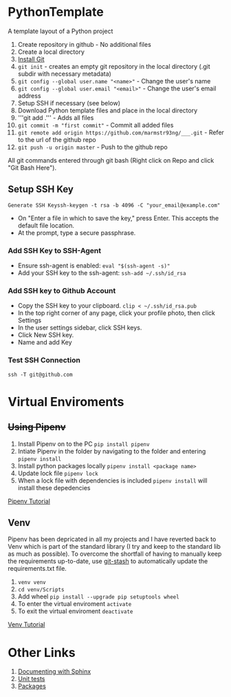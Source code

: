 # PythonTemplate
A template layout of a Python project

1. Create repository in github - No additional files
2. Create a local directory
3. [Install Git](https://git-scm.com/book/en/v2/Getting-Started-Installing-Git)
4. ```git init``` - creates an empty git repository in the local directory (.git subdir with necessary metadata)
5. ```git config --global user.name "<name>"``` - Change the user's name
6. ```git config --global user.email "<email>"``` - Change the user's email address
7. Setup SSH if necessary (see below)
8. Download Python template files and place in the local directory
9. '''git add .''' - Adds all files
10. ```git commit -m "first commit"``` - Commit all added files
11. ```git remote add origin https://github.com/marmstr93ng/___.git``` - Refer to the url of the github repo
12. ```git push -u origin master``` - Push to the github repo

All git commands entered through git bash (Right click on Repo and click "Git Bash Here").

## Setup SSH Key

```Generate SSH Keyssh-keygen -t rsa -b 4096 -C "your_email@example.com"```
- On "Enter a file in which to save the key," press Enter. This accepts the default file location.
- At the prompt, type a secure passphrase.

### Add SSH Key to SSH-Agent
- Ensure ssh-agent is enabled: ```eval "$(ssh-agent -s)"```
- Add your SSH key to the ssh-agent: ```ssh-add ~/.ssh/id_rsa```

### Add SSH key to Github Account
- Copy the SSH key to your clipboard. ```clip < ~/.ssh/id_rsa.pub```
- In the top right corner of any page, click your profile photo, then click Settings
- In the user settings sidebar, click SSH keys.
- Click New SSH key.
- Name and add Key

### Test SSH Connection
```ssh -T git@github.com```

# Virtual Enviroments
## ~~Using Pipenv~~
1. Install Pipenv on to the PC ```pip install pipenv```
2. Intiate Pipenv in the folder by navigating to the folder and entering ```pipenv install```
3. Install python packages locally ```pipenv install <package name>```
4. Update lock file ```pipenv lock```
5. When a lock file with dependencies is included ```pipenv install``` will install these depedencies

[Pipenv Tutorial](https://robots.thoughtbot.com/how-to-manage-your-python-projects-with-pipenv)

## Venv
Pipenv has been depricated in all my projects and I have reverted back to Venv which is part of the standard library (I try and keep to the standard lib as much as possible). To overcome the shortfall of having to manually keep the requirements up-to-date, use [git-stash](https://github.com/marmstr93ng/GitStash) to automatically update the requirements.txt file.

1. ```venv venv```
2. ```cd venv/Scripts```
2. Add wheel ```pip install --upgrade pip setuptools wheel```
3. To enter the virtual enviroment ```activate```
4. To exit the virtual enviroment ```deactivate```

[Venv Tutorial](https://chriswarrick.com/blog/2018/09/04/python-virtual-environments/)


# Other Links
1. [Documenting with Sphinx](http://www.sphinx-doc.org/en/stable/tutorial.html)
2. [Unit tests](https://docs.python.org/3.5/library/unittest.html)
3. [Packages](https://uoftcoders.github.io/studyGroup/lessons/python/packages/lesson/)
